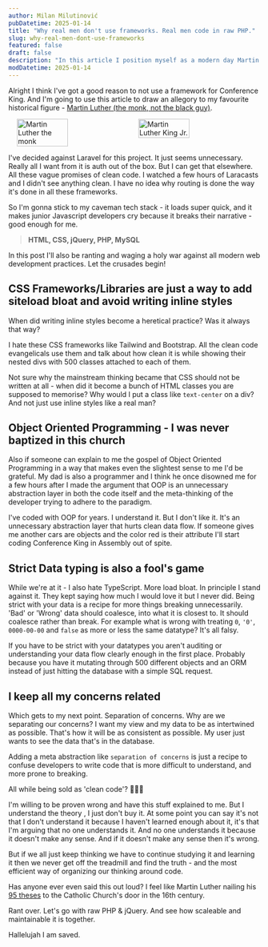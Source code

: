 ```yaml
---
author: Milan Milutinović
pubDatetime: 2025-01-14
title: "Why real men don't use frameworks. Real men code in raw PHP."
slug: why-real-men-dont-use-frameworks
featured: false
draft: false
description: "In this article I position myself as a modern day Martin Luther (The monk, not the black guy) with a polemical rant against all modern web development practices. It's a must read."
modDatetime: 2025-01-14
---
```


Alright I think I've got a good reason to not use a framework for Conference King. And I'm going to use this article to draw an allegory to my favourite historical figure - <a href="https://en.wikipedia.org/wiki/Martin_Luther" target="_blank">Martin Luther (the monk, not the black guy)</a>.

<div style="display: flex; gap: 1rem; justify-content: center;">
    <img src="/assets/martin_luther.jpg" alt="Martin Luther the monk" style="width: 45%;" />
    <img src="/assets/martin_luther_king.jpg" alt="Martin Luther King Jr." style="width: 45%;" />
</div>


I've decided against Laravel for this project. It just seems unnecessary. Really all I want from it is auth out of the box. But I can get that elsewhere. All these vague promises of clean code. I watched a few hours of Laracasts and I didn't see anything clean. I have no idea why routing is done the way it's done in all these frameworks. 

So I'm gonna stick to my caveman tech stack - it loads super quick, and it makes junior Javascript developers cry because it breaks their narrative - good enough for me.

> **HTML, CSS, jQuery, PHP, MySQL**

In this post I'll also be ranting and waging a holy war against all modern web development practices. Let the crusades begin!

## CSS Frameworks/Libraries are just a way to add siteload bloat and avoid writing inline styles

When did writing inline styles become a heretical practice? Was it always that way?

I hate these CSS frameworks like Tailwind and Bootstrap. All the clean code evangelicals use them and talk about how clean it is while showing their nested divs with 500 classes attached to each of them. 

Not sure why the mainstream thinking became that CSS should not be written at all - when did it become a bunch of HTML classes you are supposed to memorise? Why would I put a class like `text-center` on a div? And not just use inline styles like a real man?

## Object Oriented Programming - I was never baptized in this church

Also if someone can explain to me the gospel of Object Oriented Programming in a way that makes even the slightest sense to me I'd be grateful. My dad is also a programmer and I think he once disowned me for a few hours after I made the argument that OOP is an unnecessary abstraction layer in both the code itself and the meta-thinking of the developer trying to adhere to the paradigm.

I've coded with OOP for years. I understand it. But I don't like it. It's an unnecessary abstraction layer that hurts clean data flow. If someone gives me another cars are objects and the color red is their attribute I'll start coding Conference King in Assembly out of spite.

## Strict Data typing is also a fool's game

While we're at it - I also hate TypeScript. More load bloat. In principle I stand against it. They kept saying how much I would love it but I never did. Being strict with your data is a recipe for more things breaking unnecessarily. 'Bad' or 'Wrong' data should coalesce, into what it is closest to. It should coalesce rather than break. For example what is wrong with treating `0`, `'0'`, `0000-00-00` and `false` as more or less the same datatype? It's all falsy.

If you have to be strict with your datatypes you aren't auditing or understanding your data flow clearly enough in the first place. Probably because you have it mutating through 500 different objects and an ORM instead of just hitting the database with a simple SQL request.

## I keep all my concerns related

Which gets to my next point. Separation of concerns. Why are we separating our concerns? I want my view and my data to be as intertwined as possible. That's how it will be as consistent as possible. My user just wants to see the data that's in the database. 

Adding a meta abstraction like `separation of concerns` is just a recipe to confuse developers to write code that is more difficult to understand, and more prone to breaking. 

All while being sold as 'clean code'? 🤔🤔🤔 

I'm willing to be proven wrong and have this stuff explained to me. But I understand the theory , I just don't buy it. At some point you can say it's not that I don't understand it because I haven't learned enough about it, it's that I'm arguing that no one understands it. And no one understands it because it doesn't make any sense. And if it doesn't make any sense then it's wrong.

But if we all just keep thinking we have to continue studying it and learning it then we never get off the treadmill and find the truth - and the most efficient way of organizing our thinking around code.

Has anyone ever even said this out loud? I feel like Martin Luther nailing his <a href="https://en.wikipedia.org/wiki/Ninety-five_Theses" target="_blank">95 theses</a> to the Catholic Church's door in the 16th century.

Rant over. Let's go with raw PHP & jQuery. And see how scaleable and maintainable it is together. 

Hallelujah I am saved.
